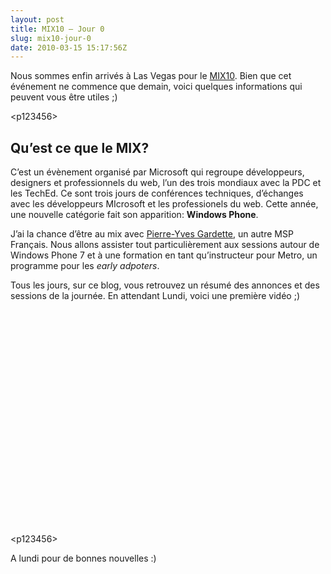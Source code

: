 ```yaml
---
layout: post
title: MIX10 – Jour 0
slug: mix10-jour-0
date: 2010-03-15 15:17:56Z
---
```


<html xmlns="">Nous sommes enfin arrivés à Las Vegas pour le <a href="http://live.visitmix.com/">MIX10</a>. Bien que cet événement ne commence que demain, voici quelques informations qui peuvent vous être utiles ;)

<p$1$2$3$4$5$6>
<h2>Qu’est ce que le MIX?</h2>
C’est un évènement organisé par Microsoft qui regroupe développeurs, designers et professionnels du web, l’un des trois mondiaux avec la PDC et les TechEd. Ce sont trois jours de conférences techniques, d’échanges avec les développeurs MIcrosoft et les professionels du web. Cette année, une nouvelle catégorie fait son apparition: <strong>Windows Phone</strong>.

J’ai la chance d’être au mix avec <a href="http://www.twitter.com/raptorpg">Pierre-Yves Gardette</a>, un autre MSP Français. Nous allons assister tout particulièrement aux sessions autour de Windows Phone 7 et à une formation en tant qu’instructeur pour Metro, un programme pour les <em>early adpoters</em>.

Tous les jours, sur ce blog, vous retrouvez un résumé des annonces et des sessions de la journée. En attendant Lundi, voici une première vidéo ;)

<object height="344" width="425" classid="clsid:d27cdb6e-ae6d-11cf-96b8-444553540000" codebase="http://download.macromedia.com/pub/shockwave/cabs/flash/swflash.cab#version=6,0,40,0"><param name="allowFullScreen" value="true" /><param name="allowScriptAccess" value="always" /><param name="src" value="http://www.youtube.com/v/VIQgtWo5Cfo&amp;color1=0xb1b1b1&amp;color2=0xcfcfcf&amp;hl=en_US&amp;feature=player_embedded&amp;fs=1" /><param name="allowfullscreen" value="true" /><embed type="application/x-shockwave-flash" height="344" width="425" allowfullscreen="true" src="http://www.youtube.com/v/VIQgtWo5Cfo&amp;color1=0xb1b1b1&amp;color2=0xcfcfcf&amp;hl=en_US&amp;feature=player_embedded&amp;fs=1" allowscriptaccess="always"></embed></object>

<p$1$2$3$4$5$6>

A lundi pour de bonnes nouvelles :)
